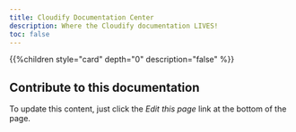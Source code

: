 ```yaml
---
title: Cloudify Documentation Center
description: Where the Cloudify documentation LIVES!
toc: false
---
```


{{%children style="card" depth="0" description="false" %}}

## Contribute to this documentation

To update this content, just click the _Edit this page_ link at the bottom of the page.
